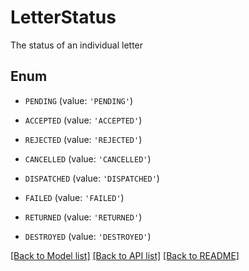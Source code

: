 # LetterStatus

The status of an individual letter

## Enum

* `PENDING` (value: `'PENDING'`)

* `ACCEPTED` (value: `'ACCEPTED'`)

* `REJECTED` (value: `'REJECTED'`)

* `CANCELLED` (value: `'CANCELLED'`)

* `DISPATCHED` (value: `'DISPATCHED'`)

* `FAILED` (value: `'FAILED'`)

* `RETURNED` (value: `'RETURNED'`)

* `DESTROYED` (value: `'DESTROYED'`)

[[Back to Model list]](../README.md#documentation-for-models) [[Back to API list]](../README.md#documentation-for-api-endpoints) [[Back to README]](../README.md)


